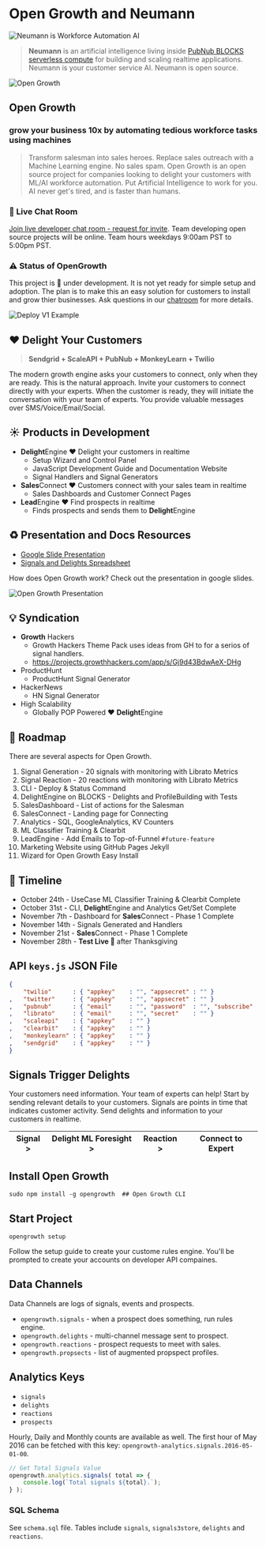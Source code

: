 # Open Growth and Neumann

![Neumann is Workforce Automation AI](http://imgur.com/xP3MPNv.png)

> **Neumann** is an artificial intelligence living inside [PubNub BLOCKS serverless compute](https://www.pubnub.com/products/blocks/) for building and scaling realtime applications.
> Neumann is your customer service AI.  Neumann is open source.

![Open Growth](http://i.imgur.com/Pug4ybX.gif)

## Open Growth 

### grow your business 10x by automating tedious workforce tasks using machines

> Transform salesman into sales heroes.
Replace sales outreach with a Machine Learning engine.
No sales spam.
Open Growth is an open source project for companies looking 
to delight your customers with ML/AI workforce automation.
Put Artificial Intelligence to work for you.
AI never get's tired, and is faster than humans.

### 👥  Live Chat Room

[Join live developer chat room - request for invite](https://goo.gl/forms/FltKTMbS8aduTlcu1).
Team developing open source projects will be online.
Team hours weekdays 9:00am PST to 5:00pm PST.

### ⚠️  Status of OpenGrowth

This project is 🚧 under development.
It is not yet ready for simple setup and adoption.
The plan is to make this an easy solution for customers to install
and grow thier businesses.
Ask questions in our 
[chatroom](https://goo.gl/forms/FltKTMbS8aduTlcu1) 
for more details.

![Deploy V1 Example](http://i.imgur.com/NuobuFP.gif)

## ❤️  Delight Your Customers

> **Sendgrid + ScaleAPI + PubNub + MonkeyLearn + Twilio**

The modern growth engine asks your customers to connect,
only when they are ready.
This is the natural approach.
Invite your customers to connect directly with your experts.
When the customer is ready,
they will initiate the conversation with your team of experts.
You provide valuable messages over SMS/Voice/Email/Social.

## ☀️  Products in Development

 - **Delight**Engine ❤️  Delight your customers in realtime
    - Setup Wizard and Control Panel
    - JavaScript Development Guide and Documentation Website
    - Signal Handlers and Signal Generators
 - **Sales**Connect ❤️  Customers connect with your sales team in realtime
    - Sales Dashboards and Customer Connect Pages
 - **Lead**Engine ❤️  Find prospects in realtime
    - Finds prospects and sends them to **Delight**Engine

## ♻️  Presentation and Docs Resources

 - [Google Slide Presentation](https://docs.google.com/presentation/d/1AwuSLz5Cm2psVG1_0sdiMhrHSjmQe-bzVnXZJGMfxdY/edit?usp=sharing)
 - [Signals and Delights Spreadsheet](https://docs.google.com/spreadsheets/d/1nqer8pzLd00f0XljlNipYQxsjMZq3p6WVv1XzM4ulB0/edit#gid=0)

How does Open Growth work?
Check out the presentation in google slides.

![Open Growth Presentation](http://i.imgur.com/XV0Tcxn.gif)

## 💡  Syndication

 - **Growth** Hackers
    - Growth Hackers Theme Pack uses ideas from GH to for a serios of signal handlers.
    - https://projects.growthhackers.com/app/s/Gj9d43BdwAeX-DHg
 - ProductHunt
    - ProductHunt Signal Generator
 - HackerNews
    - HN Signal Generator
 - High Scalability
    - Globally POP Powered ❤️  **Delight**Engine

## 🚧  Roadmap

There are several aspects for Open Growth.

 1. Signal Generation - 20 signals with monitoring with Librato Metrics
 2. Signal Reaction - 20 reactions with monitoring with Librato Metrics
 2. CLI - Deploy & Status Command
 2. DelightEngine on BLOCKS - Delights and ProfileBuilding with Tests
 3. SalesDashboard - List of actions for the Salesman
 3. SalesConnect - Landing page for Connecting
 3. Analytics - SQL, GoogleAnalytics, KV Counters
 4. ML Classifier Training & Clearbit
 5. LeadEngine - Add Emails to Top-of-Funnel `#future-feature`
 6. Marketing Website using GitHub Pages Jekyll
 7. Wizard for Open Growth Easy Install

## 📅  Timeline

 - October 24th - UseCase ML Classifier Training & Clearbit Complete
 - October 31st - CLI, **Delight**Engine and Analytics Get/Set Complete
 - November 7th - Dashboard for **Sales**Connect - Phase 1 Complete
 - November 14th - Signals Generated and Handlers
 - November 21st - **Sales**Connect - Phase 1 Complete
 - November 28th - **Test Live 🎉** after Thanksgiving

## API `keys.js` JSON File

```json
{
    "twilio"      : { "appkey"    : "", "appsecret" : "" }
,   "twitter"     : { "appkey"    : "", "appsecret" : "" }
,   "pubnub"      : { "email"     : "", "password"  : "", "subscribe" : "", "publish" : "", "secret" : "" }
,   "librato"     : { "email"     : "", "secret"    : "" }
,   "scaleapi"    : { "appkey"    : "" }
,   "clearbit"    : { "appkey"    : "" }
,   "monkeylearn" : { "appkey"    : "" }
,   "sendgrid"    : { "appkey"    : "" }
}
```

## Signals Trigger Delights

Your customers need information.
Your team of experts can help!
Start by sending relevant details to your customers.
Signals are points in time that indicates customer activity.
Send delights and information to your customers in realtime.

| Signal > | Delight ML Foresight >   | Reaction >   | Connect to Expert    |
| -------- | ------------------------ | ------------ | -------------------- |

## Install Open Growth

```shell
sudo npm install -g opengrowth  ## Open Growth CLI
```

## Start Project

```shell
opengrowth setup
```

Follow the setup guide to create your custome rules engine.
You'll be prompted to create your accounts on developer API compaines.

## Data Channels

Data Channels are logs of signals, events and prospects.

 - `opengrowth.signals`   - when a prospect does something, run rules engine.
 - `opengrowth.delights`  - multi-channel message sent to prospect.
 - `opengrowth.reactions` - prospect requests to meet with sales.
 - `opengrowth.propsects` - list of augmented propspect profiles.

## Analytics Keys

  - `signals`
  - `delights`
  - `reactions`
  - `prospects`

Hourly, Daily and Monthly counts are available as well.
The first hour of May 2016 can be fetched with this key:
`opengrowth-analytics.signals.2016-05-01-00`.

```javascript
// Get Total Signals Value
opengrowth.analytics.signals( total => {
    console.log(`Total signals ${total}.`);
} );
```

### SQL Schema

See `schema.sql` file.
Tables include `signals`,
`signals3store`,
`delights` and
`reactions`.
